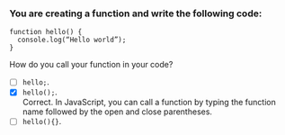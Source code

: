 ### You are creating a function and write the following code:

```
function hello() {
  console.log(“Hello world”);
}
```

How do you call your function in your code?

- [ ] `hello;`.
- [x] `hello();`. <br>
      Correct. In JavaScript, you can call a function by typing the function name followed by the open and close parentheses.
- [ ] `hello(){}`.
